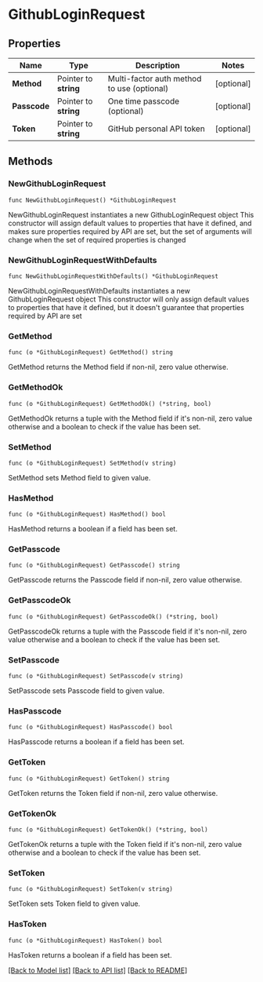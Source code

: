 # GithubLoginRequest

## Properties

Name | Type | Description | Notes
------------ | ------------- | ------------- | -------------
**Method** | Pointer to **string** | Multi-factor auth method to use (optional) | [optional] 
**Passcode** | Pointer to **string** | One time passcode (optional) | [optional] 
**Token** | Pointer to **string** | GitHub personal API token | [optional] 

## Methods

### NewGithubLoginRequest

`func NewGithubLoginRequest() *GithubLoginRequest`

NewGithubLoginRequest instantiates a new GithubLoginRequest object
This constructor will assign default values to properties that have it defined,
and makes sure properties required by API are set, but the set of arguments
will change when the set of required properties is changed

### NewGithubLoginRequestWithDefaults

`func NewGithubLoginRequestWithDefaults() *GithubLoginRequest`

NewGithubLoginRequestWithDefaults instantiates a new GithubLoginRequest object
This constructor will only assign default values to properties that have it defined,
but it doesn't guarantee that properties required by API are set

### GetMethod

`func (o *GithubLoginRequest) GetMethod() string`

GetMethod returns the Method field if non-nil, zero value otherwise.

### GetMethodOk

`func (o *GithubLoginRequest) GetMethodOk() (*string, bool)`

GetMethodOk returns a tuple with the Method field if it's non-nil, zero value otherwise
and a boolean to check if the value has been set.

### SetMethod

`func (o *GithubLoginRequest) SetMethod(v string)`

SetMethod sets Method field to given value.

### HasMethod

`func (o *GithubLoginRequest) HasMethod() bool`

HasMethod returns a boolean if a field has been set.

### GetPasscode

`func (o *GithubLoginRequest) GetPasscode() string`

GetPasscode returns the Passcode field if non-nil, zero value otherwise.

### GetPasscodeOk

`func (o *GithubLoginRequest) GetPasscodeOk() (*string, bool)`

GetPasscodeOk returns a tuple with the Passcode field if it's non-nil, zero value otherwise
and a boolean to check if the value has been set.

### SetPasscode

`func (o *GithubLoginRequest) SetPasscode(v string)`

SetPasscode sets Passcode field to given value.

### HasPasscode

`func (o *GithubLoginRequest) HasPasscode() bool`

HasPasscode returns a boolean if a field has been set.

### GetToken

`func (o *GithubLoginRequest) GetToken() string`

GetToken returns the Token field if non-nil, zero value otherwise.

### GetTokenOk

`func (o *GithubLoginRequest) GetTokenOk() (*string, bool)`

GetTokenOk returns a tuple with the Token field if it's non-nil, zero value otherwise
and a boolean to check if the value has been set.

### SetToken

`func (o *GithubLoginRequest) SetToken(v string)`

SetToken sets Token field to given value.

### HasToken

`func (o *GithubLoginRequest) HasToken() bool`

HasToken returns a boolean if a field has been set.


[[Back to Model list]](../README.md#documentation-for-models) [[Back to API list]](../README.md#documentation-for-api-endpoints) [[Back to README]](../README.md)


